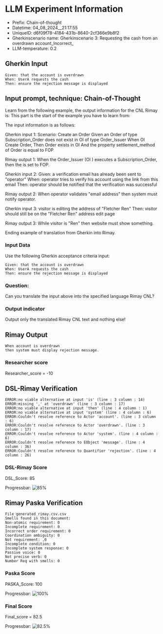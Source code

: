 

# LLM Experiment Information
* Prefix:   Chain-of-thought
* Datetime: 04_08_2024__21:17:55
* UniqueID: d6f09f78-4184-431b-8640-2cf366e9b8f2
* Gherkinscenario name: Gherkinscenario 3: Requesting the cash from an overdrawn account_Incorrect_
* LLM-temperature: 0.2

        

## Gherkin Input
```
Given: that the account is overdrawn
When: UserA requests the cash
Then: ensure the rejection message is displayed
```
    



## Input prompt, technique: Chain-of-Thought


Learn from the following example, the output information for the CNL Rimay is: 
This part is the start of the example you have to learn from:

The input information is as follows: 

Gherkin input 1:
Scenario: Create an Order
Given an Order of type Subscription_Order does not exist in OI of type Order_Issuer 
When OI Create Order, 
Then Order exists in OI 
And the property settlement_method of Order is equal to FOP


Rimay output 1:
When the Order_Issuer (OI ) executes  a Subscription_Order, 
then the  is set to FOP.


Gherkin input 2:
Given: a verification email has already been sent to "operator"
When: operator tries to verify his account using the link from this email
Then: operator should be notified that the verification was successful

Rimay output 2:
When operator validates "email address" 
then system must notify operator.  
 

Gherkin input 3: 
visitor is editing the address of "Fletcher Ren"
Then: visitor should still be on the "Fletcher Ren" address edit page


Rimay output 3:
While visitor is "Ren" 
then website must show something.


Ending example of translation from Gherkin into Rimay.


### Input Data
Use the following Gherkin acceptance criteria input: 
```
Given: that the account is overdrawn
When: UserA requests the cash
Then: ensure the rejection message is displayed
```

### Question:
Can you translate the input above into the specified language Rimay CNL?

### Output indicator
Output only the translated Rimay CNL text and nothing else!


## Rimay Output
```
When account is overdrawn
then system must display rejection message.
``` 
            

### Researcher score
Researcher_score = -10




## DSL-Rimay Verification
```
ERROR:no viable alternative at input 'is' (line : 3 column : 14)
ERROR:missing ',' at 'overdrawn' (line : 3 column : 17)
ERROR:no viable alternative at input 'then' (line : 4 column : 1)
ERROR:no viable alternative at input 'system' (line : 4 column : 6)
ERROR:Couldn't resolve reference to Actor 'account'. (line : 3 column : 6)
ERROR:Couldn't resolve reference to Actor 'overdrawn'. (line : 3 column : 17)
ERROR:Couldn't resolve reference to Actor 'system'. (line : 4 column : 6)
ERROR:Couldn't resolve reference to EObject 'message'. (line : 4 column : 36)
ERROR:Couldn't resolve reference to Quantifier 'rejection'. (line : 4 column : 26)

```
### DSL-Rimay Score
DSL_Score: 85

Progressbar: ![85%](https://progress-bar.dev/85)

            


## Rimay Paska Verification
```
File generated_rimay.csv.csv
Smells found in this document: 
Non-atomic requirement: 0
Incomplete requirement: 0
Incorrect order requirement: 0
Coordination ambiguity: 0
Not requirement: ,0
Incomplete condition: 0
Incomplete system response: 0
Passive voice: 0
Not precise verb: 0
Number Req with smells: 0

```
### Paska Score
PASKA_Score: 100

Progressbar: ![100%](https://progress-bar.dev/100)

            

### Final Score
Final_score = 82.5

Progressbar: ![82.5%](https://progress-bar.dev/82.5)

